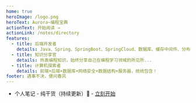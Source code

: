 ```yaml
---
home: true
heroImage: /logo.png
heroText: Aurora~编程宝典
actionText: 开始阅读 →
actionLink: /notes/directory
features:
  - title: 后端开发者
    details: Java、Spring、SpringBoot、SpringCloud、数据库、缓存中间件、分布式理论、微服务、AI、设计模式、容器化管理、前沿概念...
  - title: 知识分享官
    details: 热衷编程知识，始终分享自己在编程学习领域的所见所...
  - title: 计算机探索者
    details: 前端+后端+数据库+网络安全+数据结构+服务器，统统包含！
footer: 遇事不决，便问春风
---
```


- 个人笔记 - 纯干货（持续更新）:100: - [ 立刻开始 ](https://codenote.wuhobin.top/)